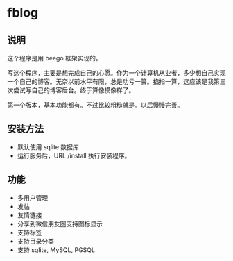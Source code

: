 # fblog

## 说明
这个程序是用 beego 框架实现的。

写这个程序，主要是想完成自己的心愿。作为一个计算机从业者，多少想自己实现一个自己的博客。无奈以前水平有限，总是功亏一篑。掐指一算，这应该是我第三次尝试写自己的博客后台。终于算像模像样了。

第一个版本，基本功能都有。不过比较粗糙就是。以后慢慢完善。

## 安装方法
* 默认使用 sqlite 数据库
* 运行服务后，URL /install 执行安装程序。

## 功能

- 多用户管理
- 发帖
- 友情链接
- 分享到微信朋友圈支持图标显示
- 支持标签
- 支持目录分类
- 支持 sqlite, MySQL, PGSQL
